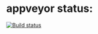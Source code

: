 # appveyor status:

[![Build status](https://ci.appveyor.com/api/projects/status/5mmybcui5p9ih5pb?svg=true)](https://ci.appveyor.com/project/chikirao/dz-testing-clearfunc)